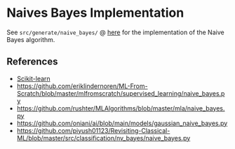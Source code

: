 # Naives Bayes Implementation

See `src/generate/naive_bayes/` @ [here](https://github.com/gao-hongnan/gaohn-probability-stats/blob/naive-bayes/src/generative/naive_bayes/naive_bayes.py)
for the implementation of the Naive Bayes algorithm.

## References

- [Scikit-learn](https://github.com/scikit-learn/scikit-learn/blob/main/sklearn/naive_bayes.py)
- https://github.com/eriklindernoren/ML-From-Scratch/blob/master/mlfromscratch/supervised_learning/naive_bayes.py
- https://github.com/rushter/MLAlgorithms/blob/master/mla/naive_bayes.py
- https://github.com/oniani/ai/blob/main/models/gaussian_naive_bayes.py
- https://github.com/piyush01123/Revisiting-Classical-ML/blob/master/src/classification/nv_bayes/naive_bayes.py
